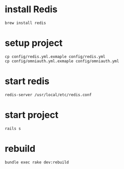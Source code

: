 # install Redis

`brew install redis`

# setup project

`cp config/redis.yml.exmaple config/redis.yml`  
`cp config/omniauth.yml.exmaple config/omniauth.yml`

# start redis

`redis-server /usr/local/etc/redis.conf`

# start project

`rails s`

# rebuild

`bundle exec rake dev:rebuild`